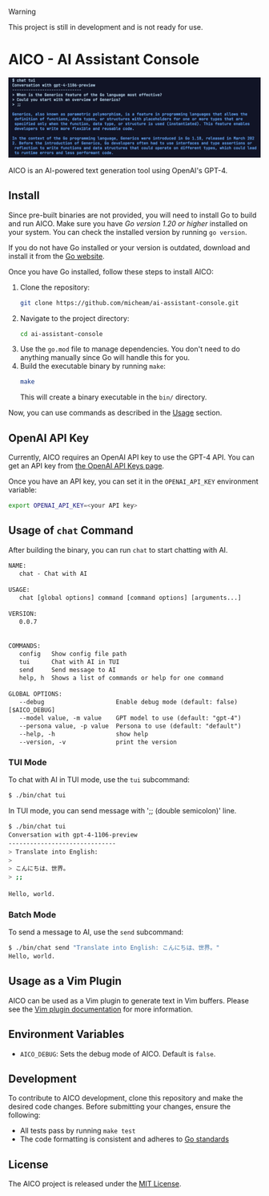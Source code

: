 > [!WARNING]
> This project is still in development and is not ready for use.

# AICO - AI Assistant Console 

![screenshot](screenshot.png)

AICO is an AI-powered text generation tool using OpenAI's GPT-4.

## Install

Since pre-built binaries are not provided, you will need to install Go to build and run AICO.
Make sure you have _Go version 1.20 or higher_ installed on your system. 
You can check the installed version by running `go version`.

If you do not have Go installed or your version is outdated, download and install it from the [Go website](https://golang.org/dl/).

Once you have Go installed, follow these steps to install AICO:

1. Clone the repository:
   ```bash
   git clone https://github.com/micheam/ai-assistant-console.git
   ```
2. Navigate to the project directory:
   ```bash
   cd ai-assistant-console
   ```
3. Use the `go.mod` file to manage dependencies. You don't need to do anything manually since Go will handle this for you.
4. Build the executable binary by running `make`:
   ```bash
   make
   ```
   This will create a binary executable in the `bin/` directory.

Now, you can use commands as described in the [Usage](#usage) section.

## OpenAI API Key

Currently, AICO requires an OpenAI API key to use the GPT-4 API.
You can get an API key from [the OpenAI API Keys page].

Once you have an API key, you can set it in the `OPENAI_API_KEY` environment variable:

```bash
export OPENAI_API_KEY=<your API key>
```

## Usage of `chat` Command

After building the binary, you can run `chat` to start chatting with AI.

```
NAME:
   chat - Chat with AI

USAGE:
   chat [global options] command [command options] [arguments...]

VERSION:
   0.0.7


COMMANDS:
   config   Show config file path
   tui      Chat with AI in TUI
   send     Send message to AI
   help, h  Shows a list of commands or help for one command

GLOBAL OPTIONS:
   --debug                    Enable debug mode (default: false) [$AICO_DEBUG]
   --model value, -m value    GPT model to use (default: "gpt-4")
   --persona value, -p value  Persona to use (default: "default")
   --help, -h                 show help
   --version, -v              print the version
```

### TUI Mode

To chat with AI in TUI mode, use the `tui` subcommand:

```bash
$ ./bin/chat tui
```

In TUI mode, you can send message with ';; (double semicolon)' line.

```bash
$ ./bin/chat tui
Conversation with gpt-4-1106-preview
------------------------------
> Translate into English:
> 
> こんにちは、世界。
> ;;

Hello, world.
```

### Batch Mode

To send a message to AI, use the `send` subcommand:

```bash
$ ./bin/chat send "Translate into English: こんにちは、世界。"
Hello, world.
```

## Usage as a Vim Plugin

AICO can be used as a Vim plugin to generate text in Vim buffers.
Please see the [Vim plugin documentation](README.vim.md) for more information.

## Environment Variables

- `AICO_DEBUG`: Sets the debug mode of AICO. Default is `false`.

## Development

To contribute to AICO development, clone this repository and make the desired code changes.
Before submitting your changes, ensure the following:

- All tests pass by running `make test`
- The code formatting is consistent and adheres to [Go standards](https://golang.org/doc/effective_go)

## License
The AICO project is released under the [MIT License](LICENSE).


[the OpenAI API Keys page]: https://platform.openai.com/api-keys
